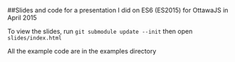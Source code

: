 ##Slides and code for a presentation I did on ES6 (ES2015) for OttawaJS in April 2015

To view the slides, run `git submodule update --init` then open `slides/index.html`

All the example code are in the examples directory
